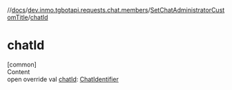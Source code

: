 //[docs](../../../index.md)/[dev.inmo.tgbotapi.requests.chat.members](../index.md)/[SetChatAdministratorCustomTitle](index.md)/[chatId](chat-id.md)



# chatId  
[common]  
Content  
open override val [chatId](chat-id.md): [ChatIdentifier](../../dev.inmo.tgbotapi.types/-chat-identifier/index.md)  




